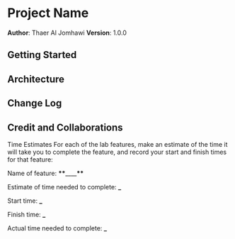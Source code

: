 # Project Name

**Author**: Thaer Al Jomhawi
**Version**: 1.0.0

<!-- Provide a high level overview of what this application is and why you are building it, beyond the fact that it's an assignment for this class. (i.e. What's your problem domain?) -->

## Getting Started

<!-- What are the steps that a user must take in order to build this app on their own machine and get it running? -->

## Architecture

<!-- Provide a detailed description of the application design. What technologies (languages, libraries, etc) you're using, and any other relevant design information. -->

## Change Log

<!-- Use this area to document the iterative changes made to your application as each feature is successfully implemented. Use time stamps. Here's an example:

01-01-2001 4:59pm - Application now has a fully-functional express server, with a GET route for the location resource. -->

## Credit and Collaborations

<!-- Give credit (and a link) to other people or resources that helped you build this application. -->

Time Estimates
For each of the lab features, make an estimate of the time it will take you to complete the feature, and record your start and finish times for that feature:

Name of feature: ******\*\*******\_\_\_\_******\*\*******

Estimate of time needed to complete: **\_**

Start time: **\_**

Finish time: **\_**

Actual time needed to complete: **\_**
